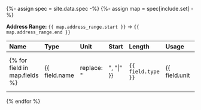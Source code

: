 <!-- prettier-ignore-start -->

{%- assign spec = site.data.spec -%}
{%- assign map = spec[include.set] -%}

**Address Range:** `{{ map.address_range.start }}` → `{{ map.address_range.end }}`

| Name | Type | Unit | Start | Length | Usage | Examples | Description |
| :--- | :--- | :--- | :---- | :----- | :---- | :------- | :---------- |
{% for field in map.fields %} | {{ field.name | replace: "|", "\|" }} | `{{ field.type }}` | {{ field.unit | replace: "|", "\|" }} {% if field.scaling %} ÷ {{ field.scaling | replace: "|", "\|" }} {% endif %} | `{{ field.start }}` | {{ field.length }} | {{ field.usage | replace: "|", "\|" }} | {% if field.examples %}`{{ field.examples | join: "`, `" | replace: "|", "\|" }}`{% endif %} | {{ field.description | replace: "|", "\|" }} |
{% endfor %}

<!-- prettier-ignore-end -->

